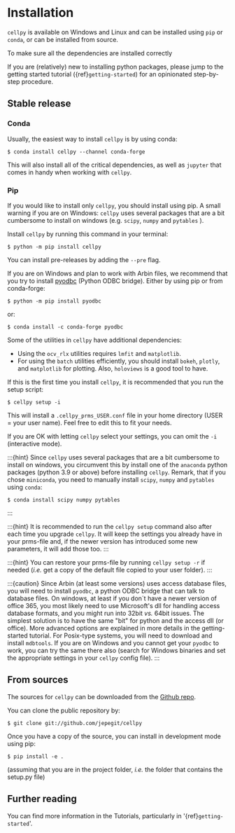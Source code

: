 ```{highlight} shell
```

# Installation

`cellpy` is available on Windows and Linux and can be installed using `pip` or `conda`, or can be installed from source.

To make sure all the dependencies are installed correctly

If you are (relatively) new to installing python packages, please jump to the
getting started tutorial ({ref}`getting-started`)
for an opinionated step-by-step procedure.

## Stable release

### Conda

Usually, the easiest way to install `cellpy` is by using conda:

```console
$ conda install cellpy --channel conda-forge
```

This will also install all of the critical dependencies, as well as `jupyter`
that comes in handy when working with `cellpy`.

### Pip

If you would like to install only `cellpy`, you should install using pip.
A small warning if you are on Windows: `cellpy` uses several packages
that are a bit cumbersome to install on windows (e.g. `scipy`, `numpy` and `pytables` ).

Install `cellpy` by running this command in your terminal:

```console
$ python -m pip install cellpy
```

You can install pre-releases by adding the `--pre` flag.

If you are on Windows and plan to work with Arbin files,
we recommend that you try to install [pyodbc] (Python ODBC bridge).
Either by using pip or from conda-forge:

```console
$ python -m pip install pyodbc
```

or:

```console
$ conda install -c conda-forge pyodbc
```

Some of the utilities in `cellpy` have additional dependencies:

- Using the `ocv_rlx` utilities requires `lmfit` and `matplotlib`.
- For using the `batch` utilities efficiently, you should install
  `bokeh`, `plotly`, and `matplotlib` for plotting. Also, `holoviews`
  is a good tool to have.

If this is the first time you install `cellpy`, it is recommended
that you run the setup script:

```console
$ cellpy setup -i
```

This will install a `.cellpy_prms_USER.conf` file in your home directory
(USER = your user name).
Feel free to edit this to fit your needs.

If you are OK with letting `cellpy` select your settings, you can omit
the `-i` (interactive mode).

:::{hint}
Since `cellpy` uses several packages that are a bit cumbersome to
install on windows, you circumvent this by install one of the `anaconda` python
packages (python 3.9 or above) before installing `cellpy`.
Remark, that if you chose `miniconda`, you need to manually install
`scipy`, `numpy` and `pytables` using `conda`:

```console
$ conda install scipy numpy pytables
```
:::

:::{hint}
It is recommended to run the `cellpy setup` command also after
each time you upgrade `cellpy`. It will keep the settings you already
have in your prms-file and, if the newer version
has introduced some new parameters, it will add those too.
:::

:::{hint}
You can restore your prms-file by running `cellpy setup -r` if needed
(*i.e.* get a copy of the default file copied to your user folder).
:::

:::{caution}
Since Arbin (at least some versions) uses access database files, you
will need to install `pyodbc`, a python ODBC bridge that can talk to database
files. On windows, at least if you don´t have a newer version of office 365,
you  most likely need to use Microsoft's dll for handling access
database formats, and you might run into 32bit *vs.* 64bit issues.
The simplest solution is to have the same "bit" for python and
the access dll (or office). More advanced options are explained in more details
in the getting-started tutorial. For Posix-type systems, you will need to download
and install `mdbtools`. If you are on Windows and you cannot get your
`pyodbc` to work, you can try the same there also (search for Windows
binaries and set the appropriate settings in your `cellpy` config file).
:::

## From sources

The sources for `cellpy` can be downloaded from the [Github repo].

You can clone the public repository by:

```console
$ git clone git://github.com/jepegit/cellpy
```

Once you have a copy of the source, you can install in development
mode using pip:

```console
$ pip install -e .
```

(assuming that you are in the project folder, *i.e.* the folder that
contains the setup.py file)

## Further reading

You can find more information in the Tutorials, particularly
in '{ref}`getting-started`'.

[github repo]: https://github.com/jepegit/cellpy
[pyodbc]: https://github.com/mkleehammer/pyodbc/
